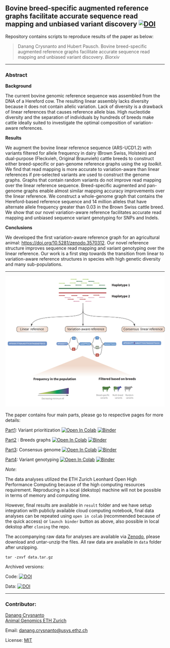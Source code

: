 ## **Bovine breed-specific augmented reference graphs facilitate accurate sequence read mapping and unbiased variant discovery** [![DOI](https://zenodo.org/badge/225894822.svg)](https://zenodo.org/badge/latestdoi/225894822)



Repository contains scripts to reproduce results of the paper as below:

> Danang Crysnanto and Hubert Pausch. Bovine breed-specific augmented reference graphs facilitate accurate sequence read mapping and unbiased variant discovery. *Biorxiv*

---

### Abstract

**Background**

The current bovine genomic reference sequence was assembled from the DNA of a Hereford cow. The resulting linear assembly lacks diversity because it does not contain allelic variation. Lack of diversity is a drawback of linear references that causes reference allele bias. High nucleotide diversity and the separation of individuals by hundreds of breeds make cattle ideally suited to investigate the optimal composition of variation-aware references.

 

**Results**

We augment the bovine linear reference sequence (ARS-UCD1.2) with variants filtered for allele frequency in dairy (Brown Swiss, Holstein) and dual-purpose (Fleckvieh, Original Braunvieh) cattle breeds to construct either breed-specific or pan-genome reference graphs using the *vg toolkit*. We find that read mapping is more accurate to variation-aware than linear references if pre-selected variants are used to construct the genome graphs. Graphs that contain random variants do not improve read mapping over the linear reference sequence. Breed-specific augmented and pan-genome graphs enable almost similar mapping accuracy improvements over the linear reference. We construct a whole-genome graph that contains the Hereford-based reference sequence and 14 million alleles that have alternate allele frequency greater than 0.03 in the Brown Swiss cattle breed. We show that our novel variation-aware reference facilitates accurate read mapping and unbiased sequence variant genotyping for SNPs and Indels. 



**Conclusions**

We developed the first variation-aware reference graph for an agricultural animal: https://doi.org/10.5281/zenodo.3570312. Our novel reference structure improves sequence read mapping and variant genotyping over the linear reference. Our work is a first step towards the transition from linear to variation-aware reference structures in species with high genetic diversity and many sub-populations.

----



![Illustration of method](methods_fig.png)



The paper contains four main parts, please go to respective pages for more details:

[Part1](part1_varselect): Variant prioritization   [![Open In Colab](https://colab.research.google.com/assets/colab-badge.svg)](https://colab.research.google.com/github/danangcrysnanto/bovine-graphs-mapping/blob/master/part1_varselect/analysis/part1_varselect_colab.ipynb) [![Binder](http://mybinder.org/badge_logo.svg)](https://mybinder.org/v2/gh/danangcrysnanto/bovine-graphs-mapping/master?filepath=part1_varselect/analysis/part1_varselect.ipynb)

[Part2](part2_breedgraphs) : Breeds graphs             [![Open In Colab](https://colab.research.google.com/assets/colab-badge.svg)](https://colab.research.google.com/github/danangcrysnanto/bovine-graphs-mapping/blob/master/part2_breedgraphs/analysis/part2_breedgraphs_colab.ipynb) [![Binder](http://mybinder.org/badge_logo.svg)](https://mybinder.org/v2/gh/danangcrysnanto/bovine-graphs-mapping/master?filepath=part2_breedgraphs/analysis/part2_breedgraphs.ipynb)

[Part3](part3_consensusgenome): Consensus genome     [![Open In Colab](https://colab.research.google.com/assets/colab-badge.svg)](https://colab.research.google.com/github/danangcrysnanto/bovine-graphs-mapping/blob/master/part3_consensusgenome/analysis/part3_consensusgenome_colab.ipynb) [![Binder](http://mybinder.org/badge_logo.svg)](https://mybinder.org/v2/gh/danangcrysnanto/bovine-graphs-mapping/master?filepath=part3_consensusgenome/analysis/part3_consensusgenome.ipynb)

[Part4](part4_variantgenotyping): Variant genotyping      [![Open In Colab](https://colab.research.google.com/assets/colab-badge.svg)](https://colab.research.google.com/github/danangcrysnanto/bovine-graphs-mapping/blob/master/part4_variantgenotyping/analysis/part4_variantgenotyping_colab.ipynb) [![Binder](http://mybinder.org/badge_logo.svg)](https://mybinder.org/v2/gh/danangcrysnanto/bovine-graphs-mapping/master?filepath=part4_variantgenotyping/analysis/part4_variantgenotyping.ipynb)

*Note*: 

The data analyses utilized the ETH Zurich Leonhard Open High Performance Computing because of the high computing resources requirement. Reproducing in a local (dekstop) machine will not be possible in terms of memory and computing time. 

However, final results are available in `result` folder  and we have setup integration with publicly available cloud computing notebook, final data analyses can be repeated using `open in colab` (recommended because of the quick access) or  `launch binder` button as above, also possible in local dekstop after `cloning` the repo. 

The accompanying raw data for analyses are available via [Zenodo](https://doi.org/10.5281/zenodo.3759712), please download and untar-unzip the files. All raw data are available in `data` folder after unzipping. 

```
tar -zxvf data.tar.gz
```

Archived versions:

Code: [![DOI](https://zenodo.org/badge/DOI/10.5281/zenodo.3759712.svg)](https://doi.org/10.5281/zenodo.3759712)

Data: [![DOI](https://zenodo.org/badge/DOI/10.5281/zenodo.3570312.svg)](https://doi.org/10.5281/zenodo.3570312)

----

### Contributor:

[Danang Crysnanto](mailto:danang.crysnanto@usys.ethz.ch)  
[Animal Genomics ETH Zurich](http://www.ag.ethz.ch/)     	

Email: danang.crysnanto@usys.ethz.ch   

License: [MIT](LICENSE)



